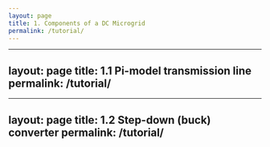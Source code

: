 ```yaml
---
layout: page
title: 1. Components of a DC Microgrid
permalink: /tutorial/
---
```


---
layout: page
title: 1.1 Pi-model transmission line
permalink: /tutorial/
---

---
layout: page
title: 1.2 Step-down (buck) converter
permalink: /tutorial/
---

